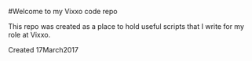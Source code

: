 #Welcome to my Vixxo code repo

This repo was created as a place to hold useful scripts that I write for my role at Vixxo.

Created 17March2017